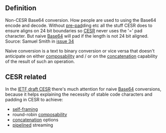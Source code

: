 ## Definition

Non-CESR Base64 conversion. How people are used to using the Base64 encode and decode.  Without [pre-pad](pre-pad)ding etc all the stuff CESR does to ensure aligns on 24 bit boundaries so [CESR](CESR) never uses the '=' pad character. But naive [Base64](base64) will pad if the length is not 24 bit aligned.  
Source: Samuel Smith in [issue 34](https://github.com/WebOfTrust/ietf-cesr/issues/34)

Naive conversion is a text to binary conversion or vice versa that doesn't anticipate on either [composability](composability) and / or on the [concatenation](concatenation) capability of the result of such an operation.

## CESR related
In the [IETF draft CESR](https://github.com/WebOfTrust/ietf-cesr/blob/main/draft-ssmith-cesr.md#conversions) there's much attention for naive [Base64](base64) conversions, because it helps explaining the necessity of stable code characters and padding in CESR to achieve:
- [self-framing](self-framing)
- round-robin [composability](composability)
- [concatenation](concatenation) options
- [pipelined](pipelining) streaming
